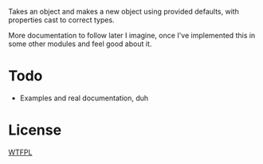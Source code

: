 Takes an object and makes a new object using provided defaults, with properties cast to correct types.

More documentation to follow later I imagine, once I've implemented this in some other modules and feel good about it.

Todo
=====
- Examples and real documentation, duh

License
=====
[WTFPL](http://wtfpl2.com/)
